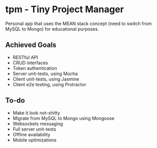 # tpm - Tiny Project Manager

Personal app that uses the MEAN stack concept (need to switch from MySQL to Mongo) for educational purposes.

## Achieved Goals

  * RESTful API
  * CRUD interfaces
  * Token authentication
  * Server unit-tests, using Mocha
  * Client unit-tests, using Jasmine
  * Client e2e testing, using Protractor

## To-do

  * Make it look not-shitty
  * Migrate from MySQL to Mongo using Mongoose
  * Websockets messaging
  * Full server unit-tests
  * Offline availability
  * Mobile optimizations
